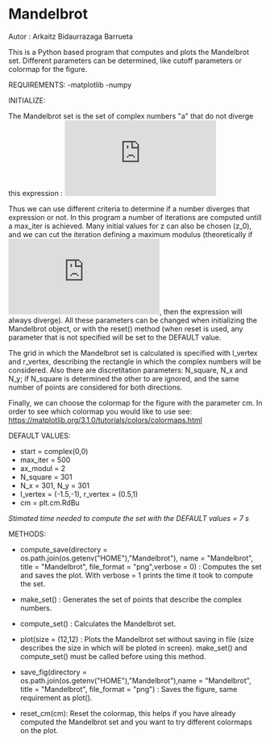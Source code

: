 # Mandelbrot
Autor : Arkaitz Bidaurrazaga Barrueta

This is a Python based program that computes and plots the Mandelbrot set. Different parameters can be determined, like cutoff parameters or colormap for the figure. 

REQUIREMENTS:
  -matplotlib
  -numpy
  
 INITIALIZE:
 
 The Mandelbrot set is the set of complex numbers "a" that do not diverge this expression : ![](https://latex.codecogs.com/gif.latex?z_%7Bi&plus;1%7D%20%3D%20z_i%5E2%20&plus;a)
 
 Thus we can use different criteria to determine if a number diverges that expression or not. In this program a number of iterations are computed untill a max_iter is achieved. Many initial values for z can also be chosen (z_0), and we can cut the iteration defining a maximum modulus (theoretically if ![](https://latex.codecogs.com/gif.latex?2%3C%7Cz_i%7C), then the expression will always diverge). All these parameters can be changed when initializing the Mandelbrot object, or with the reset() method (when reset is used, any parameter that is not specified will be set to the DEFAULT value.
 
 The grid in which the Mandelbrot set is calculated is specified with l_vertex and r_vertex, describing the rectangle in which the complex numbers will be considered. Also there are discretitation parameters: N_square, N_x and N_y; if N_square is determined the other to are ignored, and the same number of points are considered for both directions.
 
 Finally, we can choose the colormap for the figure with the parameter cm. In order to see which colormap you would like to use see: https://matplotlib.org/3.1.0/tutorials/colors/colormaps.html
 
 DEFAULT VALUES:
 
 - start = complex(0,0)
 - max_iter = 500
 - ax_modul = 2
 - N_square = 301
 - N_x = 301, N_y = 301
 - l_vertex = (-1.5,-1), r_vertex = (0.5,1)
 - cm = plt.cm.RdBu
 
 *Stimated time needed to compute the set with the DEFAULT values = 7 s*
 
 METHODS:
 
 - compute_save(directory = os.path.join(os.getenv("HOME"),"Mandelbrot"),
 name = "Mandelbrot", title = "Mandelbrot", file_format = "png",verbose = 0) : Computes the set and saves the plot. 
 With verbose = 1 prints the time it took to compute the set.
 
 - make_set() : Generates the set of points that describe the complex numbers.
 
 - compute_set() : Calculates the Mandelbrot set.
 
 - plot(size = (12,12) : Plots the Mandelbrot set without saving in file (size describes the size in which will be ploted in screen). make_set() and compute_set() must be called before using this method.
 
 - save_fig(directory = os.path.join(os.getenv("HOME"),"Mandelbrot"),name = "Mandelbrot", title = "Mandelbrot", file_format = "png") : Saves the figure, same requirement as plot().
 
 - reset_cm(cm): Reset the colormap, this helps if you have already computed the Mandelbrot set and you want to try different colormaps on the plot.
 
 
